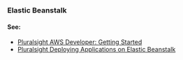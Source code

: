 ### Elastic Beanstalk

#### See:
* [Pluralsight AWS Developer: Getting Started](https://app.pluralsight.com/course-player?clipId=dce1fa78-ed63-4f35-af62-6ac2f45d0eaa)
* [Pluralsight Deploying Applications on Elastic Beanstalk](https://app.pluralsight.com/course-player?clipId=dce1fa78-ed63-4f35-af62-6ac2f45d0eaa)

